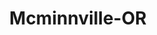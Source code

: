 ---
title: Mcminnville-OR
slug: mcminnville-or
f_state:
- cms/state/oregon.md
f_locations:
- cms/payday-loan/a-check-cashing-store-372.md
- cms/payday-loan/a-check-cashing-store-374.md
- cms/payday-loan/allied-cash-advance-3925.md
- cms/payday-loan/cash-4-6272.md
- cms/payday-loan/cash-asap-6717.md
- cms/payday-loan/cash-store-8532.md
- cms/payday-loan/check-into-cash-12371.md
- cms/payday-loan/th-e-cash-store-27312.md
updated-on: '2024-05-30T13:41:28.615Z'
created-on: '2024-05-30T13:41:28.615Z'
published-on: '2024-05-30T13:54:32.469Z'
f_city: Mcminnville
layout: '[city].html'
tags: city
---